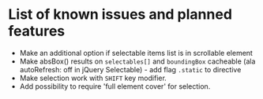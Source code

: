 # List of known issues and planned features

* Make an additional option if selectable items list is in scrollable element 
* Make absBox() results on `selectables[]` and `boundingBox` cacheable (ala autoRefresh: off in
  jQuery Selectable) - add flag `.static` to directive 
* Make selection work with `SHIFT` key modifier.
* Add possibility to require 'full element cover' for selection. 
